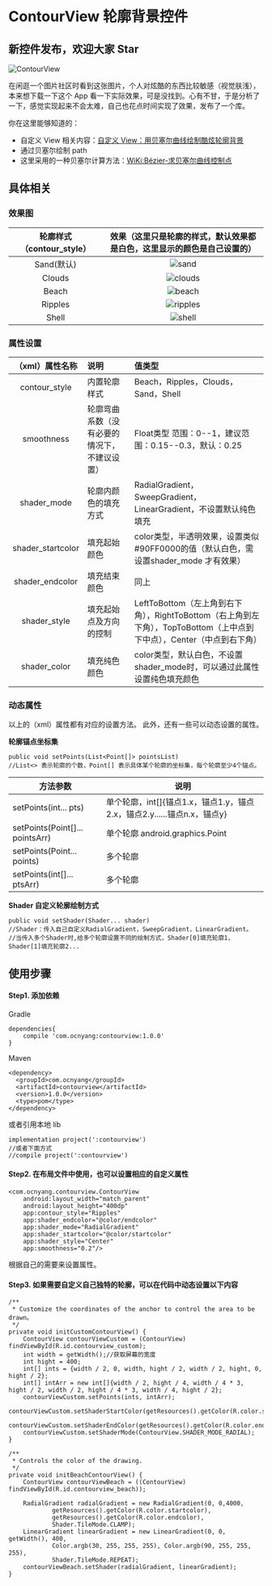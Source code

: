 # ContourView 轮廓背景控件

## 新控件发布，欢迎大家 Star

![ContourView](http://obbu6r1mi.bkt.clouddn.com/github/contourview/reference.png)

在闲逛一个图片社区时看到这张图片，个人对炫酷的东西比较敏感（视觉肤浅），本来想下载一下这个 App 看一下实际效果，可是没找到。心有不甘，于是分析了一下，感觉实现起来不会太难，自己也花点时间实现了效果，发布了一个库。

你在这里能够知道的：

* 自定义 View 相关内容：[自定义 View：用贝塞尔曲线绘制酷炫轮廓背景](http://www.jianshu.com/p/1fe0f8f0cdfa)  
* 通过贝塞尔绘制 path
* 这里采用的一种贝塞尔计算方法：[WiKi:Bézier-求贝塞尔曲线控制点](https://github.com/OCNYang/ContourView/wiki/B%C3%A9zier-%E6%B1%82%E8%B4%9D%E5%A1%9E%E5%B0%94%E6%9B%B2%E7%BA%BF%E6%8E%A7%E5%88%B6%E7%82%B9)

## 具体相关

### 效果图

| 轮廓样式（contour_style） | 效果（这里只是轮廓的样式，默认效果都是白色，这里显示的颜色是自己设置的） |
|:----:|:----:|
| Sand(默认) | ![sand](http://obbu6r1mi.bkt.clouddn.com/github/contourview/sand.png?imageView2/2/w/400) |
| Clouds | ![clouds](http://obbu6r1mi.bkt.clouddn.com/github/contourview/clouds.png?imageView2/2/w/400) |
| Beach | ![beach](http://obbu6r1mi.bkt.clouddn.com/github/contourview/beach.png?imageView2/2/w/400) |
| Ripples | ![ripples](http://obbu6r1mi.bkt.clouddn.com/github/contourview/ripples.png?imageView2/2/w/400) |
| Shell | ![shell](http://obbu6r1mi.bkt.clouddn.com/github/contourview/shell.png?imageView2/2/w/400) |

### 属性设置

| （xml）属性名称 | 说明 | 值类型 |
|:----:|:----|:----|
| contour_style | 内置轮廓样式 | Beach，Ripples，Clouds，Sand，Shell |
| smoothness | 轮廓弯曲系数（没有必要的情况下，不建议设置） | Float类型 范围：0--1，建议范围：0.15--0.3，默认：0.25 |
| shader_mode | 轮廓内颜色的填充方式 | RadialGradient，SweepGradient，LinearGradient，不设置默认纯色填充 |
| shader_startcolor | 填充起始颜色 | color类型，半透明效果，设置类似#90FF0000的值（默认白色，需设置shader_mode 才有效果） |
| shader_endcolor | 填充结束颜色 | 同上 |
| shader_style | 填充起始点及方向的控制 | LeftToBottom（左上角到右下角），RightToBottom（右上角到左下角），TopToBottom（上中点到下中点），Center（中点到右下角） |
| shader_color | 填充纯色颜色 | color类型，默认白色，不设置shader_mode时，可以通过此属性设置纯色填充颜色 |

### 动态属性

以上的（xml）属性都有对应的设置方法。
此外，还有一些可以动态设置的属性。

**轮廓锚点坐标集**

	public void setPoints(List<Point[]> pointsList)
	//List<> 表示轮廓的个数，Point[] 表示具体某个轮廓的坐标集，每个轮廓至少4个锚点。

| 方法参数 | 说明 |
|---------|------|
| setPoints(int... pts) | 单个轮廓，int[]{锚点1.x，锚点1.y，锚点2.x，锚点2.y......锚点n.x，锚点y} |
| setPoints(Point[]... pointsArr) | 单个轮廓 android.graphics.Point |
| setPoints(Point... points) | 多个轮廓 |
| setPoints(int[]... ptsArr) | 多个轮廓 |

**Shader 自定义轮廓绘制方式**

	public void setShader(Shader... shader)
	//Shader：传入自己自定义RadialGradient，SweepGradient，LinearGradient。
	//当传入多个Shader时,给多个轮廓设置不同的绘制方式，Shader[0]填充轮廓1，Shader[1]填充轮廓2...

## 使用步骤

#### Step1. 添加依赖
Gradle

	dependencies{
	    compile 'com.ocnyang:contourview:1.0.0'
	}

Maven

    <dependency>
      <groupId>com.ocnyang</groupId>
      <artifactId>contourview</artifactId>
      <version>1.0.0</version>
      <type>pom</type>
    </dependency>

或者引用本地 lib

	implementation project(':contourview')
	//或者下面方式
	//compile project(':contourview')

#### Step2. 在布局文件中使用，也可以设置相应的自定义属性

	<com.ocnyang.contourview.ContourView
        android:layout_width="match_parent"
        android:layout_height="400dp"
        app:contour_style="Ripples"
        app:shader_endcolor="@color/endcolor"
        app:shader_mode="RadialGradient"
        app:shader_startcolor="@color/startcolor"
        app:shader_style="Center"
        app:smoothness="0.2"/>

根据自己的需要来设置属性。

#### Step3. 如果需要自定义自己独特的轮廓，可以在代码中动态设置以下内容

    /**
     * Customize the coordinates of the anchor to control the area to be drawn。
     */
    private void initCustomContourView() {
        ContourView contourViewCustom = (ContourView) findViewById(R.id.contourview_custom);
        int width = getWidth();//获取屏幕的宽度
        int hight = 400;
        int[] ints = {width / 2, 0, width, hight / 2, width / 2, hight, 0, hight / 2};
        int[] intArr = new int[]{width / 2, hight / 4, width / 4 * 3, hight / 2, width / 2, hight / 4 * 3, width / 4, hight / 2};
        contourViewCustom.setPoints(ints, intArr);
        contourViewCustom.setShaderStartColor(getResources().getColor(R.color.startcolor));
        contourViewCustom.setShaderEndColor(getResources().getColor(R.color.endcolor));
        contourViewCustom.setShaderMode(ContourView.SHADER_MODE_RADIAL);
    }

    /**
     * Controls the color of the drawing.
     */
    private void initBeachContourView() {
        ContourView contourViewBeach = ((ContourView) findViewById(R.id.contourview_beach));

        RadialGradient radialGradient = new RadialGradient(0, 0,4000,
                getResources().getColor(R.color.startcolor),
                getResources().getColor(R.color.endcolor),
                Shader.TileMode.CLAMP);
        LinearGradient linearGradient = new LinearGradient(0, 0, getWidth(), 400,
                Color.argb(30, 255, 255, 255), Color.argb(90, 255, 255, 255),
                Shader.TileMode.REPEAT);
        contourViewBeach.setShader(radialGradient, linearGradient);
    }
